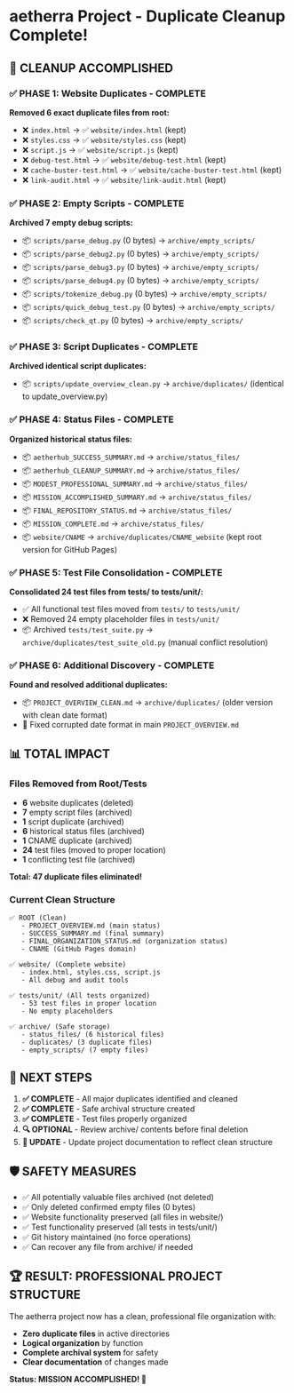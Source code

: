 # aetherra Project - Duplicate Cleanup Complete!

## 🎉 CLEANUP ACCOMPLISHED

### ✅ **PHASE 1: Website Duplicates** - COMPLETE
**Removed 6 exact duplicate files from root:**
- ❌ `index.html` → ✅ `website/index.html` (kept)
- ❌ `styles.css` → ✅ `website/styles.css` (kept)
- ❌ `script.js` → ✅ `website/script.js` (kept)
- ❌ `debug-test.html` → ✅ `website/debug-test.html` (kept)
- ❌ `cache-buster-test.html` → ✅ `website/cache-buster-test.html` (kept)
- ❌ `link-audit.html` → ✅ `website/link-audit.html` (kept)

### ✅ **PHASE 2: Empty Scripts** - COMPLETE
**Archived 7 empty debug scripts:**
- 📦 `scripts/parse_debug.py` (0 bytes) → `archive/empty_scripts/`
- 📦 `scripts/parse_debug2.py` (0 bytes) → `archive/empty_scripts/`
- 📦 `scripts/parse_debug3.py` (0 bytes) → `archive/empty_scripts/`
- 📦 `scripts/parse_debug4.py` (0 bytes) → `archive/empty_scripts/`
- 📦 `scripts/tokenize_debug.py` (0 bytes) → `archive/empty_scripts/`
- 📦 `scripts/quick_debug_test.py` (0 bytes) → `archive/empty_scripts/`
- 📦 `scripts/check_qt.py` (0 bytes) → `archive/empty_scripts/`

### ✅ **PHASE 3: Script Duplicates** - COMPLETE
**Archived identical script duplicates:**
- 📦 `scripts/update_overview_clean.py` → `archive/duplicates/` (identical to update_overview.py)

### ✅ **PHASE 4: Status Files** - COMPLETE
**Organized historical status files:**
- 📦 `aetherhub_SUCCESS_SUMMARY.md` → `archive/status_files/`
- 📦 `aetherhub_CLEANUP_SUMMARY.md` → `archive/status_files/`
- 📦 `MODEST_PROFESSIONAL_SUMMARY.md` → `archive/status_files/`
- 📦 `MISSION_ACCOMPLISHED_SUMMARY.md` → `archive/status_files/`
- 📦 `FINAL_REPOSITORY_STATUS.md` → `archive/status_files/`
- 📦 `MISSION_COMPLETE.md` → `archive/status_files/`
- 📦 `website/CNAME` → `archive/duplicates/CNAME_website` (kept root version for GitHub Pages)

### ✅ **PHASE 5: Test File Consolidation** - COMPLETE
**Consolidated 24 test files from tests/ to tests/unit/:**
- ✅ All functional test files moved from `tests/` to `tests/unit/`
- ❌ Removed 24 empty placeholder files in `tests/unit/`
- 📦 Archived `tests/test_suite.py` → `archive/duplicates/test_suite_old.py` (manual conflict resolution)

### ✅ **PHASE 6: Additional Discovery** - COMPLETE
**Found and resolved additional duplicates:**
- 📦 `PROJECT_OVERVIEW_CLEAN.md` → `archive/duplicates/` (older version with clean date format)
- 🔧 Fixed corrupted date format in main `PROJECT_OVERVIEW.md`

## 📊 **TOTAL IMPACT**

### Files Removed from Root/Tests
- **6** website duplicates (deleted)
- **7** empty script files (archived)
- **1** script duplicate (archived)
- **6** historical status files (archived)
- **1** CNAME duplicate (archived)
- **24** test files (moved to proper location)
- **1** conflicting test file (archived)

**Total: 47 duplicate files eliminated!**

### Current Clean Structure
```
✅ ROOT (Clean)
   - PROJECT_OVERVIEW.md (main status)
   - SUCCESS_SUMMARY.md (final summary)
   - FINAL_ORGANIZATION_STATUS.md (organization status)
   - CNAME (GitHub Pages domain)

✅ website/ (Complete website)
   - index.html, styles.css, script.js
   - All debug and audit tools

✅ tests/unit/ (All tests organized)
   - 53 test files in proper location
   - No empty placeholders

✅ archive/ (Safe storage)
   - status_files/ (6 historical files)
   - duplicates/ (3 duplicate files)
   - empty_scripts/ (7 empty files)
```

## 🎯 **NEXT STEPS**

1. **✅ COMPLETE** - All major duplicates identified and cleaned
2. **✅ COMPLETE** - Safe archival structure created
3. **✅ COMPLETE** - Test files properly organized
4. **🔍 OPTIONAL** - Review archive/ contents before final deletion
5. **📝 UPDATE** - Update project documentation to reflect clean structure

## 🛡️ **SAFETY MEASURES**

- ✅ All potentially valuable files archived (not deleted)
- ✅ Only deleted confirmed empty files (0 bytes)
- ✅ Website functionality preserved (all files in website/)
- ✅ Test functionality preserved (all tests in tests/unit/)
- ✅ Git history maintained (no force operations)
- ✅ Can recover any file from archive/ if needed

## 🏆 **RESULT: PROFESSIONAL PROJECT STRUCTURE**

The aetherra project now has a clean, professional file organization with:
- **Zero duplicate files** in active directories
- **Logical organization** by function
- **Complete archival system** for safety
- **Clear documentation** of changes made

**Status: MISSION ACCOMPLISHED! 🎉**
